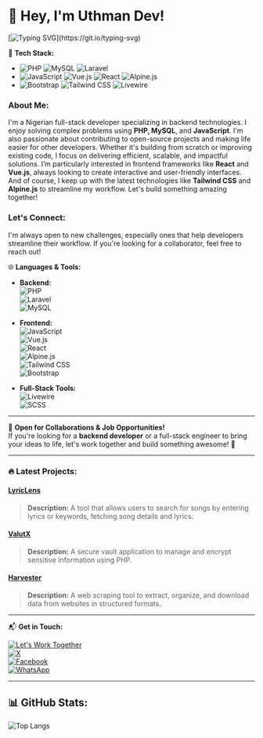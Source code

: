 # 👋 Hey, I'm Uthman Dev! 
[![Typing SVG](https://readme-typing-svg.herokuapp.com?size=32&duration=4000&color=008afa&lines=Full+Stack+Developer;Backend+Specialist;Let's+Build+Something+Great!)](https://git.io/typing-svg)

🔧 **Tech Stack:**
- ![PHP](https://img.shields.io/badge/PHP-777BB4?style=for-the-badge&logo=php&logoColor=white) ![MySQL](https://img.shields.io/badge/MySQL-4479A1?style=for-the-badge&logo=mysql&logoColor=white) ![Laravel](https://img.shields.io/badge/Laravel-FF2D20?style=for-the-badge&logo=laravel&logoColor=white)  
- ![JavaScript](https://img.shields.io/badge/JavaScript-F7DF1E?style=for-the-badge&logo=javascript&logoColor=black) ![Vue.js](https://img.shields.io/badge/Vue.js-4FC08D?style=for-the-badge&logo=vue.js&logoColor=white) ![React](https://img.shields.io/badge/React-20232A?style=for-the-badge&logo=react&logoColor=61DAFB) ![Alpine.js](https://img.shields.io/badge/Alpine.js-8BC0D0?style=for-the-badge&logo=alpine.js&logoColor=white)  
- ![Bootstrap](https://img.shields.io/badge/Bootstrap-563D7C?style=for-the-badge&logo=bootstrap&logoColor=white) ![Tailwind CSS](https://img.shields.io/badge/Tailwind_CSS-38B2AC?style=for-the-badge&logo=tailwind-css&logoColor=white) ![Livewire](https://img.shields.io/badge/Livewire-4E56A6?style=for-the-badge&logo=livewire&logoColor=white)

### About Me:
I'm a Nigerian full-stack developer specializing in backend technologies. I enjoy solving complex problems using **PHP, MySQL**, and **JavaScript**. I'm also passionate about contributing to open-source projects and making life easier for other developers. Whether it's building from scratch or improving existing code, I focus on delivering efficient, scalable, and impactful solutions. I’m particularly interested in frontend frameworks like **React** and **Vue.js**, always looking to create interactive and user-friendly interfaces. And of course, I keep up with the latest technologies like **Tailwind CSS** and **Alpine.js** to streamline my workflow. Let's build something amazing together!

### Let's Connect:
I'm always open to new challenges, especially ones that help developers streamline their workflow. If you're looking for a collaborator, feel free to reach out!

🌐 **Languages & Tools:**
- **Backend:**  
  ![PHP](https://img.shields.io/badge/PHP-777BB4?style=for-the-badge&logo=php&logoColor=white)  
  ![Laravel](https://img.shields.io/badge/Laravel-FF2D20?style=for-the-badge&logo=laravel&logoColor=white)  
  ![MySQL](https://img.shields.io/badge/MySQL-4479A1?style=for-the-badge&logo=mysql&logoColor=white)

- **Frontend:**  
  ![JavaScript](https://img.shields.io/badge/JavaScript-F7DF1E?style=for-the-badge&logo=javascript&logoColor=black)  
  ![Vue.js](https://img.shields.io/badge/Vue.js-4FC08D?style=for-the-badge&logo=vue.js&logoColor=white)  
  ![React](https://img.shields.io/badge/React-20232A?style=for-the-badge&logo=react&logoColor=61DAFB)  
  ![Alpine.js](https://img.shields.io/badge/Alpine.js-8BC0D0?style=for-the-badge&logo=alpine.js&logoColor=white)  
  ![Tailwind CSS](https://img.shields.io/badge/Tailwind_CSS-38B2AC?style=for-the-badge&logo=tailwind-css&logoColor=white)  
  ![Bootstrap](https://img.shields.io/badge/Bootstrap-563D7C?style=for-the-badge&logo=bootstrap&logoColor=white)

- **Full-Stack Tools:**  
  ![Livewire](https://img.shields.io/badge/Livewire-4E56A6?style=for-the-badge&logo=livewire&logoColor=white)  
  ![SCSS](https://img.shields.io/badge/SCSS-CC6699?style=for-the-badge&logo=sass&logoColor=white)

---

💼 **Open for Collaborations & Job Opportunities!**  
If you're looking for a **backend developer** or a full-stack engineer to bring your ideas to life, let's work together and build something awesome! 🚀

---

### 🔥 Latest Projects:

#### [LyricLens](https://github.com/codetesla51/LyricLens)
> **Description:** A tool that allows users to search for songs by entering lyrics or keywords, fetching song details and lyrics.  



#### [ValutX](https://github.com/codetesla51/vaultx)
> **Description:** A secure vault application to manage and encrypt sensitive information using PHP.  



#### [Harvester](https://github.com/codetesla51/harvester-)
> **Description:** A web scraping tool to extract, organize, and download data from websites in structured formats.  


---


📬 **Get in Touch:**

[![Let's Work Together](https://img.shields.io/badge/Let's_Work_Together!-brightgreen?style=for-the-badge)](https://github.com/codetesla51)  
[![X](https://img.shields.io/badge/X-1DA1F2?style=for-the-badge&logo=twitter&logoColor=white)](https://x.com/oladele56481?t=KIfYsIyRIobDWhMnYTYTfA&s=09)  
[![Facebook](https://img.shields.io/badge/Facebook-1877F2?style=for-the-badge&logo=facebook&logoColor=white)](https://www.facebook.com/profile.php?id=100089196350154)  
[![WhatsApp](https://img.shields.io/badge/WhatsApp-25D366?style=for-the-badge&logo=whatsapp&logoColor=white)](https://wa.link/6jqex1)

---

## 📊 GitHub Stats:
![Top Langs](https://github-readme-stats.vercel.app/api/top-langs/?username=codetesla51&layout=compact&theme=radical)



